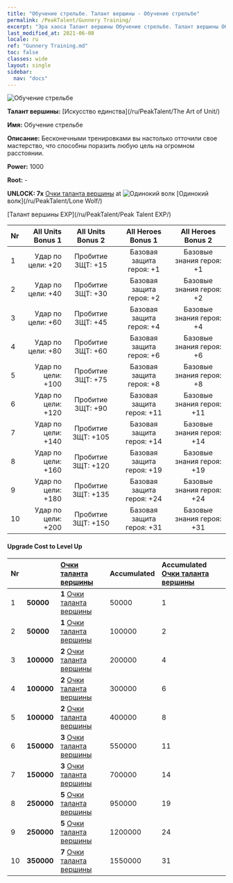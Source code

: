 ```yaml
---
title: "Обучение стрельбе. Талант вершины - Обучение стрельбе"
permalink: /PeakTalent/Gunnery Training/
excerpt: "Эра хаоса Талант вершины Обучение стрельбе. Талант вершины Обучение стрельбе. Обучение стрельбе"
last_modified_at: 2021-06-08
locale: ru
ref: "Gunnery Training.md"
toc: false
classes: wide
layout: single
sidebar:
  nav: "docs"
---
```


  ![Обучение стрельбе](/images/pt/talent_2008.png)

  **Талант вершины:** [Искусство единства](/ru/PeakTalent/The Art of Unit/)

  **Имя:** Обучение стрельбе

  **Описание:** Бесконечными тренировками вы настолько отточили свое мастерство, что способны поразить любую цель на огромном расстоянии.

  **Power:** 1000

  **Root:** -

  **UNLOCK: 7x** [Очки таланта вершины](/ItemsRU/con_934/) at ![Одинокий волк](/images/pt/talent_2001.png) [Одинокий волк](/ru/PeakTalent/Lone Wolf/)

  [Талант вершины EXP](/ru/PeakTalent/Peak Talent EXP/)

  | Nr | All Units Bonus 1 | All Units Bonus 2 | All Heroes Bonus 1 | All Heroes Bonus 2 |
  |:---|--------------:|:-------------:|:-------------:|:-------------:|
  | 1 | Удар по цели: +20 | Пробитие ЗЩТ: +15 | Базовая защита героя: +1 | Базовые знания героя: +1 |
  | 2 | Удар по цели: +40 | Пробитие ЗЩТ: +30 | Базовая защита героя: +2 | Базовые знания героя: +2 |
  | 3 | Удар по цели: +60 | Пробитие ЗЩТ: +45 | Базовая защита героя: +4 | Базовые знания героя: +4 |
  | 4 | Удар по цели: +80 | Пробитие ЗЩТ: +60 | Базовая защита героя: +6 | Базовые знания героя: +6 |
  | 5 | Удар по цели: +100 | Пробитие ЗЩТ: +75 | Базовая защита героя: +8 | Базовые знания героя: +8 |
  | 6 | Удар по цели: +120 | Пробитие ЗЩТ: +90 | Базовая защита героя: +11 | Базовые знания героя: +11 |
  | 7 | Удар по цели: +140 | Пробитие ЗЩТ: +105 | Базовая защита героя: +14 | Базовые знания героя: +14 |
  | 8 | Удар по цели: +160 | Пробитие ЗЩТ: +120 | Базовая защита героя: +19 | Базовые знания героя: +19 |
  | 9 | Удар по цели: +180 | Пробитие ЗЩТ: +135 | Базовая защита героя: +24 | Базовые знания героя: +24 |
  | 10 | Удар по цели: +200 | Пробитие ЗЩТ: +150 | Базовая защита героя: +31 | Базовые знания героя: +31 |


#### Upgrade Cost to Level Up

  | Nr | <i class="fas fa-coins"/> | [Очки таланта вершины](/ItemsRU/con_934/) | Accumulated <i class="fas fa-coins"/> | Accumulated [Очки таланта вершины](/ItemsRU/con_934/) |
  |:---|:--------------|:-------------|:-------------|:-------------|
  | 1 | **50000** | **1** [Очки таланта вершины](/ItemsRU/con_934/) | 50000 | 1 |
  | 2 | **50000** | **1** [Очки таланта вершины](/ItemsRU/con_934/) | 100000 | 2 |
  | 3 | **100000** | **2** [Очки таланта вершины](/ItemsRU/con_934/) | 200000 | 4 |
  | 4 | **100000** | **2** [Очки таланта вершины](/ItemsRU/con_934/) | 300000 | 6 |
  | 5 | **100000** | **2** [Очки таланта вершины](/ItemsRU/con_934/) | 400000 | 8 |
  | 6 | **150000** | **3** [Очки таланта вершины](/ItemsRU/con_934/) | 550000 | 11 |
  | 7 | **150000** | **3** [Очки таланта вершины](/ItemsRU/con_934/) | 700000 | 14 |
  | 8 | **250000** | **5** [Очки таланта вершины](/ItemsRU/con_934/) | 950000 | 19 |
  | 9 | **250000** | **5** [Очки таланта вершины](/ItemsRU/con_934/) | 1200000 | 24 |
  | 10 | **350000** | **7** [Очки таланта вершины](/ItemsRU/con_934/) | 1550000 | 31 |
